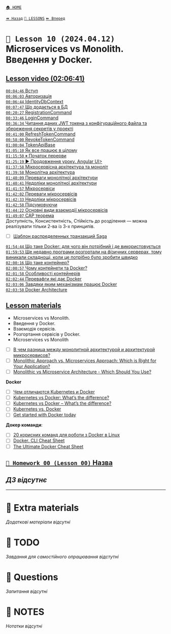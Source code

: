 [`🏠 HOME`](../../../README.md)  

[`⏪ Назад`](../../00/09/README.md)  [`📗 LESSONS`](../../README.md)  [`⏩ Вперед`](../11/README.md)  

# `📗 Lesson 10 (2024.04.12)` Microservices vs Monolith. Введення у Docker.

## [Lesson video (02:06:41)](https://youtu.be/wA_tnC_4k6o)

[`00:04:46` Вступ](https://youtu.be/wA_tnC_4k6o?t=286)  
[`00:06:03` Авторизація](https://youtu.be/wA_tnC_4k6o)  
[`00:06:44` IdentityDbContext](https://youtu.be/wA_tnC_4k6o?t=404)  
[`00:07:47` Що додається в БД](https://youtu.be/wA_tnC_4k6o?t=467)  
[`00:20:27` RegistrationCommand](https://youtu.be/wA_tnC_4k6o?t=1227)  
[`00:33:46` LoginCommand](https://youtu.be/wA_tnC_4k6o?t=2026)  
[`00:36:34` Читання даних JWT токена з конфігураційного файла та збереження секретів у проекті](https://youtu.be/wA_tnC_4k6o?t=2194)  
[`00:41:00` RefreshTokenCommand](https://youtu.be/wA_tnC_4k6o?t=2460)  
[`00:58:00` RevokeTokenCommand](https://youtu.be/wA_tnC_4k6o?t=3480)  
[`01:00:04` TokenApiBase](https://youtu.be/wA_tnC_4k6o?t=3604)  
[`01:05:10` Як все працює в цілому](https://youtu.be/wA_tnC_4k6o?t=3910)  
[`01:15:50` ⏸ Початок перерви](https://youtu.be/wA_tnC_4k6o?t=4550)  
[`01:25:19` ▶️ Продовження уроку. Angular UI>](https://youtu.be/wA_tnC_4k6o?t=5119)  
[`01:37:58` Мікросервісна архітектура та моноліт](https://youtu.be/wA_tnC_4k6o?t=5878)  
[`01:39:58` Монолітна архітектура](https://youtu.be/wA_tnC_4k6o?t=5998)  
[`01:40:09` Переваги монолітної архітектури](https://youtu.be/wA_tnC_4k6o?t=6009)  
[`01:40:41` Недоліки монолітної архітектури](https://youtu.be/wA_tnC_4k6o?t=6041)  
[`01:41:57` Мікросервіси](https://youtu.be/wA_tnC_4k6o?t=6117)  
[`01:42:02` Переваги мікросервісів](https://youtu.be/wA_tnC_4k6o?t=6122)  
[`01:42:33` Недоліки мікросервісів](https://youtu.be/wA_tnC_4k6o?t=6153)  
[`01:42:58` Підсумовуючи](https://youtu.be/wA_tnC_4k6o?t=6178)  
[`01:44:22` Основні види взаємодії мікросервісів](https://youtu.be/wA_tnC_4k6o?t=6262)  
[`01:49:07` CAP теорема](https://youtu.be/wA_tnC_4k6o?t=6547)  
Доступність, Консистентність, Стійкість до розділення — можна реалізувати тільки 2-ва із 3-х принципів.  
- [ ] [Шаблон распределенных транзакций Saga](https://learn.microsoft.com/ru-ru/azure/architecture/reference-architectures/saga/saga)  

[`01:54:44` Що таке Docker: для чого він потрібний і де використовується](https://youtu.be/wA_tnC_4k6o?t=6884)  
[`01:59:53` Ще недавно програми розгортали на фізичних серверах, тому виникали складнощі, коли це потрібно було зробити швидко](https://youtu.be/wA_tnC_4k6o?t=7193)  
[`02:00:16` Що таке контейнер?](https://youtu.be/wA_tnC_4k6o?t=7216)  
[`02:00:57` Чому контейнети та Docker?](https://youtu.be/wA_tnC_4k6o?t=7257)  
[`02:01:58` Особливості контейнерів](https://youtu.be/wA_tnC_4k6o?t=7318)  
[`02:02:44` Перевафги які дає Docker](https://youtu.be/wA_tnC_4k6o?t=7364)  
[`02:03:06` Завдяки яким механізмам працює Docker](https://youtu.be/wA_tnC_4k6o?t=7386)  
[`02:03:58` Docker Architecture](https://youtu.be/wA_tnC_4k6o?t=7438)  

## [Lesson materials](https://lms.ithillel.ua/groups/65a65fe34c3a2d3372eef8ea/lessons/65a65fe44c3a2d3372eef974)

- Microservices vs Monolith.  
- Введення у Docker.  
- Взаємодія сервісів.  
- Розгортання сервісів у Docker.  
- Microservices vs Monolith  

- [ ] [В чем разница между монолитной архитектурой и архитектурой микросервисов?](https://aws.amazon.com/compare/the-difference-between-monolithic-and-microservices-architecture/)  
- [ ] [Monolithic Approach vs. Microservices Approach: Which is Right for Your Application?](https://www.linkedin.com/pulse/monolithic-approach-vs-microservices-which-right-your-majid-sheikh/)  
- [ ] [Monolithic vs Microservice Architecture - Which Should You Use?](https://www.alexhyett.com/monolithic-vs-microservices/)  

**Docker**

- [ ] [Чем отличаются Kubernetes и Docker](https://aws.amazon.com/compare/the-difference-between-kubernetes-and-docker/)  
- [ ] [Kubernetes vs Docker: What’s the difference?](https://www.dynatrace.com/news/blog/kubernetes-vs-docker/)  
- [ ] [Kubernetes vs Docker – What’s the difference?](https://k21academy.com/docker-kubernetes/kubernetes-vs-docker/)  
- [ ] [Kubernetes vs. Docker](https://azure.microsoft.com/en-us/resources/cloud-computing-dictionary/kubernetes-vs-docker)  
- [ ] [Get started with Docker today](https://www.docker.com/blog/docker-and-kubernetes/е)  

**Докер команди**:

- [ ] [20 корисних команд для роботи з Docker в Linux](https://itedu.center/ua/blog/ratings/docker_linux/)  
- [ ] [Docker. CLI Cheat Sheet](https://docs.docker.com/get-started/docker_cheatsheet.pdf)  
- [ ] [The Ultimate Docker Cheat Sheet](https://dockerlabs.collabnix.com/docker/cheatsheet/)  

## [`📕 Homework 00 (Lesson 00)` Назва]()  
*ДЗ відсутнє*
--

---

# 📘 Extra materials

*Додаткові матеріали відсутні*

# 📘 TODO
*Завдання для самостійного опрацювання відстутні*

# 📘 Questions
*Запитання відсутні*

# 📘 NOTES
*Нотатки відсутні*

